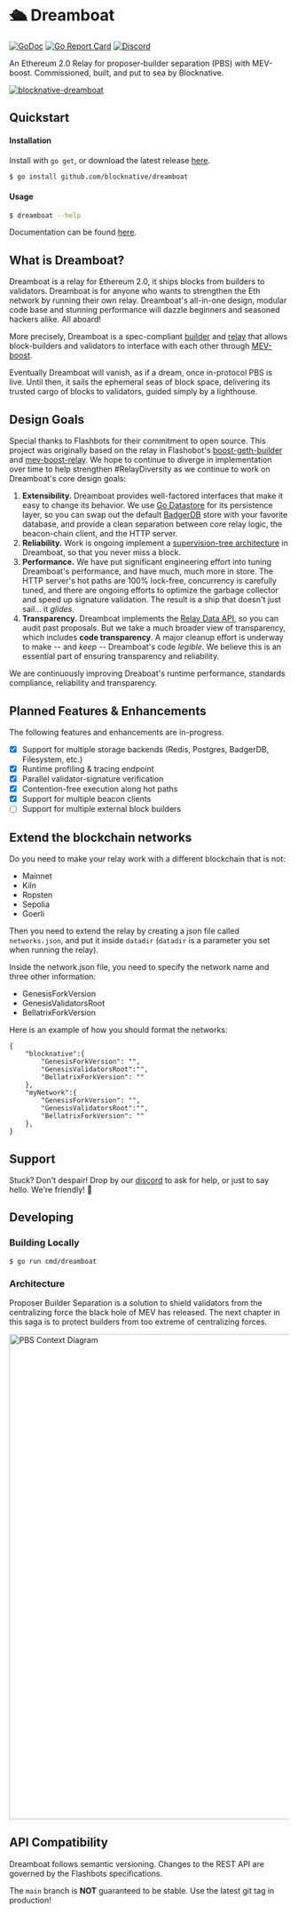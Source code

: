 

# 🛳️ Dreamboat

[![GoDoc](https://godoc.org/github.com/blocknative/dreamboat?status.svg)](https://godoc.org/github.com/blocknative/dreamboat)
[![Go Report Card](https://goreportcard.com/badge/github.com/blocknative/dreamboat?style=flat-square)](https://goreportcard.com/report/github.com/blocknative/dreamboat)
[![Discord](https://img.shields.io/discord/542403978693050389?color=%237289da&label=discord&style=flat-square)](https://img.shields.io/discord/542403978693050389?color=%237289da&label=discord&style=flat-square)

An Ethereum 2.0 Relay for proposer-builder separation (PBS) with MEV-boost.  Commissioned, built, and put to sea by Blocknative.

[![blocknative-dreamboat](https://user-images.githubusercontent.com/9452561/189974883-6910dd5c-0f55-4aa6-87be-515c5930362e.png)](https://blocknative.com)

## Quickstart

#### Installation

Install with `go get`, or download the latest release [here](https://github.com/blocknative/dreamboat/releases/latest).

```bash
$ go install github.com/blocknative/dreamboat
```

#### Usage

```bash
$ dreamboat --help
```

Documentation can be found [here](https://docs.blocknative.com/mev-relay-instructions-for-ethereum-validators).

## What is Dreamboat?

Dreamboat is a relay for Ethereum 2.0, it ships blocks from builders to validators.  Dreamboat is for anyone who wants to strengthen the Eth network by running their own relay.  Dreamboat's all-in-one design, modular code base and stunning performance will dazzle beginners and seasoned hackers alike.  All aboard!

More precisely, Dreamboat is a spec-compliant [builder](https://github.com/ethereum/builder-specs) and [relay](https://flashbots.notion.site/Relay-API-Spec-5fb0819366954962bc02e81cb33840f5) that allows block-builders and validators to interface with each other through [MEV-boost](https://github.com/flashbots/mev-boost).

Eventually Dreamboat will vanish, as if a dream, once in-protocol PBS is live.  Until then, it sails the ephemeral seas of block space, delivering its trusted cargo of blocks to validators, guided simply by a lighthouse.

## Design Goals

Special thanks to Flashbots for their commitment to open source. This project was originally based on the relay in Flashobot's [boost-geth-builder](https://github.com/flashbots/boost-geth-builder) and [mev-boost-relay](https://github.com/flashbots/mev-boost-relay).  We hope to continue to diverge in implementation over time to help strengthen #RelayDiversity as we continue to work on Dreamboat's core design goals:

1. **Extensibility.**  Dreamboat provides well-factored interfaces that make it easy to change its behavior.  We use [Go Datastore](https://pkg.go.dev/github.com/ipfs/go-datastore) for its persistence layer, so you can swap out the default [BadgerDB](https://github.com/dgraph-io/badger) store with your favorite database, and provide a clean separation between core relay logic, the beacon-chain client, and the HTTP server.
2. **Reliability.** Work is ongoing implement a [supervision-tree architecture](https://ferd.ca/the-zen-of-erlang.html) in Dreamboat, so that you never miss a block.
3. **Performance.** We have put significant engineering effort into tuning Dreamboat's performance, and have much, much more in store.  The HTTP server's hot paths are 100% lock-free, concurrency is carefully tuned, and there are ongoing efforts to optimize the garbage collector and speed up signature validation.  The result is a ship that doesn't just sail... it *glides*.
4. **Transparency.**  Dreamboat implements the [Relay Data API](https://flashbots.notion.site/Relay-API-Spec-5fb0819366954962bc02e81cb33840f5#38a21c8a40e64970904500eb7b373ea5), so you can audit past proposals.  But we take a much broader view of transparency, which includes **code transparency**.  A major cleanup effort is underway to make -- and *keep* -- Dreamboat's code *legible*.  We believe this is an essential part of ensuring transparency and reliability.

We are continuously improving Dreaboat's runtime performance, standards compliance, reliability and transparency.

## Planned Features & Enhancements

The following features and enhancements are in-progress.

- [x] Support for multiple storage backends (Redis, Postgres, BadgerDB, Filesystem, etc.)
- [x] Runtime profiling & tracing endpoint
- [x] Parallel validator-signature verification
- [x] Contention-free execution along hot paths
- [x] Support for multiple beacon clients
- [ ] Support for multiple external block builders

## Extend the blockchain networks
Do you need to make your relay work with a different blockchain that is not:
- Mainnet
- Kiln
- Ropsten
- Sepolia
- Goerli

Then you need to extend the relay by creating a json file called `networks.json`, and put it inside `datadir` (`datadir` is a parameter you set when running the relay).

Inside the network.json file, you need to specify the network name and three other information:
- GenesisForkVersion
- GenesisValidatorsRoot
- BellatrixForkVersion

Here is an example of how you should format the networks:

```
{
    "blocknative":{
        "GenesisForkVersion": "",
        "GenesisValidatorsRoot":"",
        "BellatrixForkVersion": ""
    },
    "myNetwork":{
        "GenesisForkVersion": "",
        "GenesisValidatorsRoot":"",
        "BellatrixForkVersion": ""
    },
}
```

## Support

Stuck?  Don't despair!  Drop by our [discord](https://discord.com/invite/KZaBVME) to ask for help, or just to say hello. We're friendly! 👋


## Developing

### Building Locally

```
$ go run cmd/dreamboat
```


### Architecture

Proposer Builder Separation is a solution to shield validators from the centralizing force the black hole of MEV has released. The next chapter in this saga is to protect builders from too extreme of centralizing forces.

<img width="874" alt="PBS Context Diagram" src="https://user-images.githubusercontent.com/22778355/188292682-421dee2e-b11c-46ca-af08-7f6c0e0d665e.png">

## API Compatibility

Dreamboat follows semantic versioning.  Changes to the REST API are governed by the Flashbots specifications.

The `main` branch is **NOT** guaranteed to be stable.  Use the latest git tag in production!
